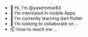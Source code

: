 - 👋 Hi, I’m @yaseromar83
- 👀 I’m interested in mobile Apps 
- 🌱 I’m currently learning dart flutter
- 💞️ I’m looking to collaborate on ...
- 📫 How to reach me ...

<!---
yaseromar83/yaseromar83 is a ✨ special ✨ repository because its `README.md` (this file) appears on your GitHub profile.
You can click the Preview link to take a look at your changes.
--->
